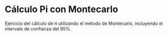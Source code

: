 # Cálculo Pi con Montecarlo

Ejercicio del cálculo de π utilizando el método de Montecarlo, incluyendo el intervalo de confianza del 95%.